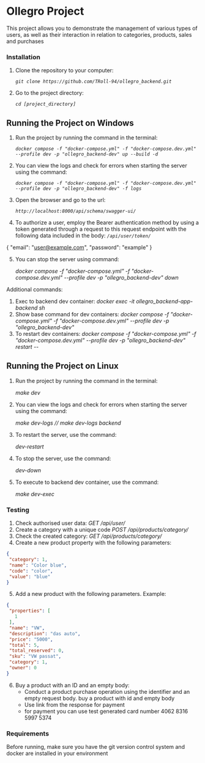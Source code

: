 # Ollegro Project

This project allows you to demonstrate the management of various types of users, as well as their interaction in relation to categories, products, sales and purchases

### Installation

1. Clone the repository to your computer:

   *`git clone https://github.com/TRoll-94/ollegro_backend.git`*
2. Go to the project directory:

   *`cd [project_directory]`*

## Running the Project on Windows

1. Run the project by running the command in the terminal:

   *`docker compose -f "docker-compose.yml" -f "docker-compose.dev.yml" --profile dev -p "ollegro_backend-dev" up --build -d`*
2. You can view the logs and check for errors when starting the server using the command:

    *`docker compose -f "docker-compose.yml" -f "docker-compose.dev.yml" --profile dev -p "ollegro_backend-dev" -f logs`*
3. Open the browser and go to the url:

   *`http://localhost:8000/api/schema/swagger-ui/`*
4. To authorize a user, employ the Bearer authentication method by using a token generated through a request to this 
request endpoint with the following data included in the body:
    *`/api/user/token/`*

{
"email": "user@example.com",
"password": "example"
}

   

5. You can stop the server using command:
 
   *docker compose -f "docker-compose.yml" -f "docker-compose.dev.yml" --profile dev -p "ollegro_backend-dev" down*

Additional commands:
1. Exec to backend dev container:
    *docker exec -it ollegro_backend-app-backend sh*
2. Show base command for dev containers:
    *docker compose -f "docker-compose.yml" -f "docker-compose.dev.yml" --profile dev -p "ollegro_backend-dev"*
3. To restart dev containers:
    *docker compose -f "docker-compose.yml" -f "docker-compose.dev.yml" --profile dev -p "ollegro_backend-dev" restart*
--

## Running the Project on Linux
1. Run the project by running the command in the terminal:

   *make dev*
2. You can view the logs and check for errors when starting the server using the command:

   *make dev-logs // make dev-logs backend*
3. To restart the server, use the command:

   *dev-restart*
4. To stop the server, use the command:

   *dev-down*
5. To execute to backend dev container, use the command:

   *make dev-exec*


### Testing

1. Check authorised user data:
   *GET /api/user/*
2. Create a category with a unique code
   *POST /api/products/category/*
3. Check the created category:
    *GET /api/products/category/*
4. Create a new product property with the following parameters:
 ```json
{
  "category": 1,
  "name": "Color blue",
  "code": "color",
  "value": "blue"
}
```
5. Add a new product with the following parameters. Example:
 ```json
{
  "properties": [
    1
  ],
  "name": "VW",
  "description": "das auto",
  "price": "5000",
  "total": 5,
  "total_reserved": 0,
  "sku": "VW passat",
  "category": 1,
  "owner": 0
}

```
6. Buy a product with an ID and an empty body:
   - Conduct a product purchase operation using the identifier and an empty request body.
   buy a product with id and empty body
   - Use link from the response for payment
   - for payment you can use test generated card number 4062 8316 5997 5374

### Requirements

Before running, make sure you have the git version control system and docker are installed in your environment


